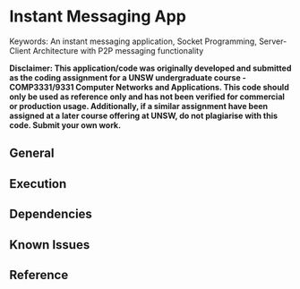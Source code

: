# Instant Messaging App

Keywords: An instant messaging application, Socket Programming, Server-Client Architecture with P2P messaging functionality

**Disclaimer: This application/code was originally developed and submitted as the coding assignment for a UNSW undergraduate course - COMP3331/9331 Computer Networks and Applications. This code should only be used as reference only and has not been verified for commercial or production usage. Additionally, if a similar assignment have been assigned at a later course offering at UNSW, do not plagiarise with this code. Submit your own work.**

## General

## Execution

## Dependencies

## Known Issues

## Reference
